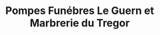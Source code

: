 ---
title: "Pompes Funébres Le Guern et Marbrerie du Tregor"
url: /lannion/pompes-funebres-le-guern-et-marbrerie-du-tregor/
shop: directeurs de funérailles
---
